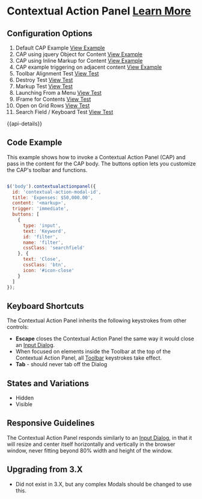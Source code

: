 
# Contextual Action Panel  [Learn More](#)

## Configuration Options

1. Default CAP Example [View Example]( ../components/contextualactionpanel/example-index)
2. CAP using jquery Object for Content [View Example]( ../components/contextualactionpanel/example-jquery)
3. CAP using Inline Markup for Content [View Example]( ../components/contextualactionpanel/example-markup)
3. CAP example triggering on adjacent content [View Example]( ../components/contextualactionpanel/example-trigger)
4. Toolbar Alignment Test [View Test]( /component/scontextualactionpanel/test-alignment)
5. Destroy Test [View Test]( ../components/contextualactionpanel/test-destroy)
6. Markup Test [View Test]( ../components/contextualactionpanel/test-from-markup)
7. Launching From a Menu [View Test]( ../components/contextualactionpanel/test-from-menu)
8. IFrame for Contents [View Test]( ../components/contextualactionpanel/test-iframe)
9. Open on Grid Rows [View Test]( ../components/contextualactionpanel/test-trigger-immediate)
10. Search Field / Keyboard Test [View Test]( ../components/contextualactionpanel/test-searchfield)

{{api-details}}

## Code Example

This example shows how to invoke a Contextual Action Panel (CAP) and pass in the content for the CAP body. The buttons option lets you customize the CAP's toolbar and functions.

```javascript

$('body').contextualactionpanel({
  id: 'contextual-action-modal-id',
  title: 'Expenses: $50,000.00',
  content: '<markup>',
  trigger: 'immediate',
  buttons: [
    {
      type: 'input',
      text: 'Keyword',
      id: 'filter',
      name: 'filter',
      cssClass: 'searchfield'
    }, {
      text: 'Close',
      cssClass: 'btn',
      icon: '#icon-close'
    }
  ]
});


```

## Keyboard Shortcuts

The Contextual Action Panel inherits the following keystrokes from other controls:

-   **Escape** closes the Contextual Action Panel the same way it would close an [Input Dialog](https://soho.infor.com/index.php?p=component/input-dialog).
-   When focused on elements inside the Toolbar at the top of the Contextual Action Panel, all [Toolbar](https://soho.infor.com/index.php?p=component/toolbar) keystrokes take effect.
- **Tab** - should never tab off the Dialog

## States and Variations

-   Hidden
-   Visible

## Responsive Guidelines

The Contextual Action Panel responds similarly to an [Input Dialog](https://soho.infor.com/index.php?p=component/input-dialog), in that it will resize and center itself horizontally and vertically in the browser window, never fitting beyond 80% width and height of the window.

## Upgrading from 3.X

-   Did not exist in 3.X, but any complex Modals should be changed to use this.
